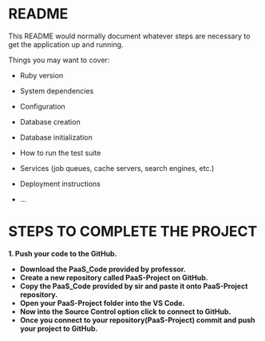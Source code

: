 # README

This README would normally document whatever steps are necessary to get the
application up and running.

Things you may want to cover:

* Ruby version

* System dependencies

* Configuration

* Database creation

* Database initialization

* How to run the test suite

* Services (job queues, cache servers, search engines, etc.)

* Deployment instructions

* ...


# **STEPS TO COMPLETE THE PROJECT**

**1. Push your code to the GitHub.**

- **Download the PaaS_Code provided by professor.**
- **Create a new repository called PaaS-Project on GitHub.**
- **Copy the PaaS_Code provided by sir and paste it onto PaaS-Project repository.**
- **Open your PaaS-Project folder into the VS Code.**
- **Now into the Source Control option click to connect to GitHub.**
- **Once you connect to your repository(PaaS-Project) commit and push your project to GitHub.**


